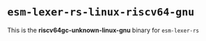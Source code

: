 # `esm-lexer-rs-linux-riscv64-gnu`

This is the **riscv64gc-unknown-linux-gnu** binary for `esm-lexer-rs`
